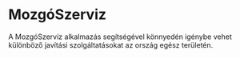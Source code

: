 # MozgóSzerviz

A MozgóSzervíz alkalmazás segítségével könnyedén igénybe vehet különböző javítási szolgáltatásokat az ország egész területén.
